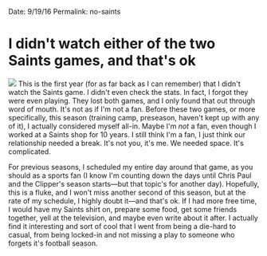 Date: 9/19/16
Permalink: no-saints

# I didn't watch either of the two Saints games, and that's ok

![](http://i.usatoday.net/sports/_photos/2012/01/01/Record-setting-Saints-cruise-by-Panthers-RFPM91I-x-large.jpg)
This is the first year (for as far back as I can remember) that I didn't watch the Saints game. I didn't even check the stats. In fact, I forgot they were even playing. They lost both games, and I only found that out through word of mouth. It's not as if I'm not a fan. Before these two games, or more specifically, this season (training camp, preseason, haven't kept up with any of it), I actually considered myself all-in. Maybe I'm *not* a fan, even though I worked at a Saints shop for 10 years. I still think I'm a fan, I just think our relationship needed a break. It's not you, it's me. We needed space. It's complicated. 

For previous seasons, I scheduled my entire day around that game, as you should as a sports fan (I know I'm counting down the days until Chris Paul and the Clipper's season starts—but that topic's for another day). Hopefully, this is a fluke, and I won't miss another second of this season, but at the rate of my schedule, I highly doubt it—and that's ok. If I had more free time, I would have my Saints shirt on, prepare some food, get some friends together, yell at the television, and maybe even write about it after. I actually find it interesting and sort of cool that I went from being a die-hard to casual, from being locked-in and not missing a play to someone who forgets it's football season. 